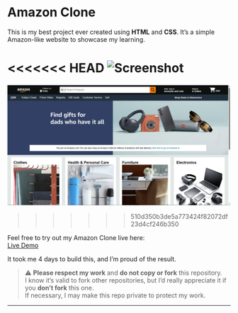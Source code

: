 # Amazon Clone

This is my best project ever created using **HTML** and **CSS**. It’s a simple Amazon-like website to showcase my learning.

<<<<<<< HEAD
![Screenshot](ama_logo.png)
=======
![Screenshot](ama.png)  
>>>>>>> 510d350b3de5a773424f82072df23d4cf246b350

Feel free to try out my Amazon Clone live here:  
[Live Demo](https://yash7104.github.io/Amazon-Clone/)

It took me 4 days to build this, and I’m proud of the result.

> ⚠️ **Please respect my work** and **do not copy or fork** this repository.  
I know it’s valid to fork other repositories, but I’d really appreciate it if you **don’t fork** this one.  
If necessary, I may make this repo private to protect my work.

---


